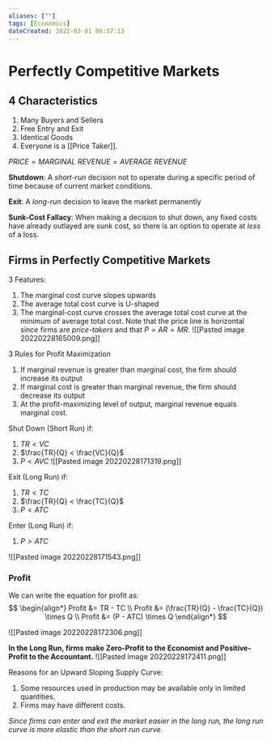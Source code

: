 ```yaml
---
aliases: [""] 
tags: [Economics] 
dateCreated: 2022-03-01 08:57:13
---
```

# Perfectly Competitive Markets
## 4 Characteristics
1. Many Buyers and Sellers
2. Free Entry and Exit
3. Identical Goods
4. Everyone is a [[Price Taker]].

$PRICE = MARGINAL$ $REVENUE = AVERAGE$ $REVENUE$ 

**Shutdown**: A *short-run* decision not to operate during a specific period of time because of current market conditions.

**Exit**: A *long-run* decision to leave the market permanently

**Sunk-Cost Fallacy**: When making a decision to shut down, any fixed costs have already outlayed are sunk cost, so there is an option to operate at *less* of a loss.

## Firms in Perfectly Competitive Markets
3 Features:
1. The marginal cost curve slopes upwards 
2. The average total cost curve is U-shaped
3. The marginal-cost curve crosses the average total cost curve at the minimum of average total cost. 
Note that the price line is horizontal since firms are *price-takers* and that $P = AR = MR$.
![[Pasted image 20220228165009.png]]

3 Rules for Profit Maximization
1. If marginal revenue is greater than marginal cost, the firm should increase its output
2. If marginal cost is greater than marginal revenue, the firm should decrease its output
3. At the profit-maximizing level of output, marginal revenue equals marginal cost. 

Shut Down (Short Run) if:
1. $TR < VC$
2. $\frac{TR}{Q} < \frac{VC}{Q}$
3. $P < AVC$
![[Pasted image 20220228171319.png]]

Exit (Long Run) if:
1. $TR < TC$
2. $\frac{TR}{Q} < \frac{TC}{Q}$
3. $P < ATC$

Enter (Long Run) if:
1. $P > ATC$

![[Pasted image 20220228171543.png]]

### Profit
We can write the equation for profit as:
$$
\begin{align*}
	Profit &= TR - TC \\
	Profit &= (\frac{TR}{Q} - \frac{TC}{Q}) \times Q \\
	Profit &= (P - ATC) \times Q
\end{align*}
$$

 ![[Pasted image 20220228172306.png]]

 **In the Long Run, firms make Zero-Profit to the Economist and Positive-Profit to the Accountant.**
 ![[Pasted image 20220228172411.png]]

 Reasons for an Upward Sloping Supply Curve:
 1. Some resources used in production may be available only in limited quantities. 
 2. Firms may have different costs. 

*Since firms can enter and exit the market easier in the long run, the long run curve is more elastic than the short run curve.*
 